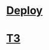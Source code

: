 # [Deploy](https://russianstupidcode.github.io/ra-components)

# [ТЗ](https://github.com/netology-code/ra16-homeworks/tree/master/components)
